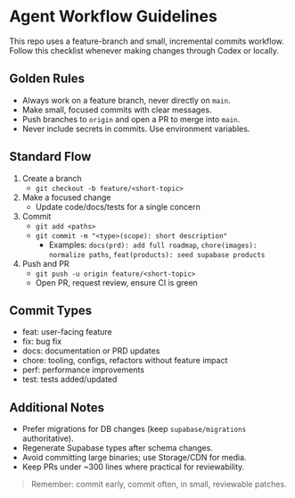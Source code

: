# Agent Workflow Guidelines

This repo uses a feature-branch and small, incremental commits workflow. Follow this checklist whenever making changes through Codex or locally.

## Golden Rules
- Always work on a feature branch, never directly on `main`.
- Make small, focused commits with clear messages.
- Push branches to `origin` and open a PR to merge into `main`.
- Never include secrets in commits. Use environment variables.

## Standard Flow
1) Create a branch
   - `git checkout -b feature/<short-topic>`
2) Make a focused change
   - Update code/docs/tests for a single concern
3) Commit
   - `git add <paths>`
   - `git commit -m "<type>(scope): short description"`
     - Examples: `docs(prd): add full roadmap`, `chore(images): normalize paths`, `feat(products): seed supabase products`
4) Push and PR
   - `git push -u origin feature/<short-topic>`
   - Open PR, request review, ensure CI is green

## Commit Types
- feat: user-facing feature
- fix: bug fix
- docs: documentation or PRD updates
- chore: tooling, configs, refactors without feature impact
- perf: performance improvements
- test: tests added/updated

## Additional Notes
- Prefer migrations for DB changes (keep `supabase/migrations` authoritative).
- Regenerate Supabase types after schema changes.
- Avoid committing large binaries; use Storage/CDN for media.
- Keep PRs under ~300 lines where practical for reviewability.

> Remember: commit early, commit often, in small, reviewable patches.

